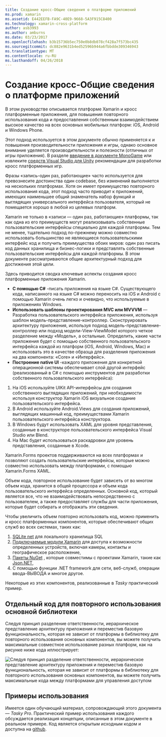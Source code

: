 ```yaml
---
title: Создание кросс-Общие сведения о платформе приложений
ms.prod: xamarin
ms.assetid: E442EEFB-FA9C-40E9-9668-5A3F915C8400
ms.technology: xamarin-cross-platform
author: asb3993
ms.author: amburns
ms.date: 03/23/2017
ms.openlocfilehash: b3b15736b5ec750e0b8db078cf428a7f573bc435
ms.sourcegitcommit: dc882e9631b4ed52596b944a6fbbdde309346943
ms.translationtype: MT
ms.contentlocale: ru-RU
ms.lasthandoff: 04/26/2018
---
```

# <a name="building-cross-platform-applications-overview"></a>Создание кросс-Общие сведения о платформе приложений

В этом руководстве описывается платформе Xamarin и кросс платформенные приложения, для повышения повторного использования кода и предоставления собственным взаимодействием высокое качество на всех основных мобильных платформ: iOS, Android и Windows Phone.

Этот подход используется в этом документе обычно применяется к и повышения производительности приложения и игры, однако основное внимание уделяется производительности и полезности (отличных от игры приложения). В разделе [введение в документе MonoGame](~/graphics-games/monogame/introduction/index.md) или извлеките [средств Visual Studio для Unity](https://docs.microsoft.com/visualstudio/cross-platform/visual-studio-tools-for-unity) рекомендации для разработки кросс платформенных игр.

Фразы «запись-один раз, работающие» часто используется для превознесите достоинства один codebase, без изменений выполняется на нескольких платформах. Хотя он имеет преимущество повторного использования кода, этот подход часто приводит к приложений, имеющих наименьшее общий знаменатель набор функций и выглядящих универсального интерфейса пользователя, который не помещается хорошо в любой из целевых платформ.

Xamarin не только в «записи — один раз, работающие» платформы, так как одна из его преимуществ могут реализовывать собственные пользовательские интерфейсы специально для каждой платформы. Тем не менее, тщательно подход по-прежнему можно совместно использовать большинство не являющиеся пользовательскими интерфейс код и получить преимущества обоих миров: один раз писать код данных хранилища и бизнес-логики и представлять собственные пользовательские интерфейсы для каждой платформы. В этом документе рассматриваются общие архитектурный подход для достижения этой цели.

Здесь приводится сводка ключевые аспекты создания кросс платформенные приложения Xamarin.

-   **С помощью C#** -писать приложения на языке C#. Существующего кода, написанного на языке C# можно переносить на iOS и Android с помощью Xamarin очень легко и очевидно, что используемые в приложениях Windows.
-   **Использовать шаблоны проектирования MVC или MVVVM** — Разработка пользовательского интерфейса приложения, используя шаблон модель-представление-контроллер. Сконструировать архитектуру приложения, используя подход модель-представление-контроллер или подход модели-View-ViewModel которого четкое разделение между «Модель», а остальные. Определить, какие части приложения будет с помощью собственного пользовательского интерфейса каждой из платформ (iOS, Android, Windows, Mac) и использовать это в качестве образца для разделения приложения на два компонента: «Core» и «Интерфейс».
-   **Построение native UI** -каждого приложения для конкретной операционной системы обеспечивает слой другой интерфейс (реализованный в C# с помощью инструментов для разработки собственного пользовательского интерфейса):

1.  На iOS используйте UIKit API-интерфейсы для создания собственного выглядящих приложений, при необходимости используя конструктор Xamarin iOS визуальное создание пользовательского интерфейса.
1.  В Android используйте Android.Views для создания приложений, выглядящих машинный код, преимуществами Xamarin пользовательского интерфейса конструктора.
1.  В Windows будут использовать XAML для уровня представления, созданные в конструкторе пользовательского интерфейса Visual Studio или Blend.
1.  На Mac будет использоваться раскадровки для уровень представления, созданные в Xcode.

Xamarin.Forms проектов поддерживаются на всех платформах и позволяют создать пользовательские интерфейсы, которые можно совместно использовать между платформами, с помощью Xamarin.Forms XAML. 

Объем кода, повторное использование будет зависеть от во многом объем кода, хранится в общей процессора и объем кода пользовательского интерфейса определенных. Основной код, который является все, что не взаимодействовать непосредственно с пользователем, а также предоставляет службы для части приложения, которые будет собирать и отображать эти сведения.

Чтобы увеличить объем повторно использовать код, можно применить и кросс платформенных компонентов, которые обеспечивают общих служб во всех системах, таких как:

1.   [SQLite net](https://www.nuget.org/packages/sqlite-net-pcl/) для локального хранилища SQL
1.   [Подключаемые модули Xamarin](https://xamarin.com/plugins) для доступа к возможности определенных устройств, включая камеры, контакты и географическое расположение,
1.   [Пакеты NuGet](https://nuget.org) , которые совместимы с проектами Xamarin, такие как [Json.NET](https://www.nuget.org/packages/Newtonsoft.Json/),
1.  С помощью функции .NET framework для сети, веб-служб, операции ввода-ВЫВОДА и многое другое.


Некоторые из этих компонентов, реализованные в *Tasky* практический пример.

 <a name="Separate_Reusable_Code_into_a_Core_Library" />


## <a name="separate-reusable-code-into-a-core-library"></a>Отдельный код для повторного использования основной библиотеки

Следуя принцип разделение ответственности, иерархическое представление архитектуру приложения и переместив базовую функциональность, которая не зависит от платформы в библиотеку для повторного использования основных компонентов, вы можете получить максимальные совместное использование разных платформ, как на рисунке ниже кода иллюстрирует:

 ![](overview-images/layers2.png "Следуя принцип разделение ответственности, иерархическое представление архитектуру приложения и переместив базовую функциональность, которая не зависит от платформы в библиотеку для повторного использования основных компонентов, вы можете получить максимальные кода между платформами для управления доступом")

 <a name="Case_Studies" />


## <a name="case-studies"></a>Примеры использования

Имеется один обучающий материал, сопровождающий этого документа — *Tasky Pro*. Практический пример использования каждого обсуждается реализация концепции, описанные в этом документе в реальном примере. Код является открытым исходным кодом и доступна на [github](https://github.com/xamarin/mobile-samples/).
